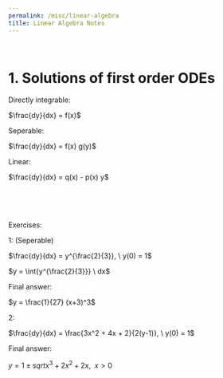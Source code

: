 ```yaml
---
permalink: /misc/linear-algebra
title: Linear Algebra Notes
---
```



<br>


# 1. Solutions of first order ODEs


Directly integrable:

$\frac{dy}{dx} = f(x)$


Seperable:

$\frac{dy}{dx} = f(x) g(y)$

Linear:

$\frac{dy}{dx} = q(x) - p(x) y$


<br> <br> <br>

Exercises:

1: (Seperable)

$\frac{dy}{dx} = y^{\frac{2}{3}}, \ y(0) = 1$

$y = \int{y^{\frac{2}{3}}} \ dx$


Final answer:

$y = \frac{1}{27} (x+3)^3$



2:

$\frac{dy}{dx} = \frac{3x^2 + 4x + 2}{2(y-1)}, \ y(0) = 1$


Final answer: 

$y = 1 \pm sqrt{x^3 + 2x^2 + 2x}, \ \ x > 0$
